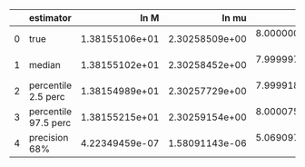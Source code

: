 |    | estimator            |           ln M |          ln mu |              a |             p0 |             e0 |             DL |       costhetaS |           phiS |      costhetaK |           phiK |     Phivarphi0 |          Phir0 |               d |
|---:|:---------------------|---------------:|---------------:|---------------:|---------------:|---------------:|---------------:|----------------:|---------------:|---------------:|---------------:|---------------:|---------------:|----------------:|
|  0 | true                 | 1.38155106e+01 | 2.30258509e+00 | 8.00000000e-01 | 8.71920476e+00 | 4.00000000e-01 | 8.13334089e-01 |  6.12323400e-17 | 3.14159265e+00 | 7.07106781e-01 | 1.04719755e+00 | 1.04719755e+00 | 3.14159265e+00 |  0.00000000e+00 |
|  1 | median               | 1.38155102e+01 | 2.30258452e+00 | 7.99999734e-01 | 8.71920677e+00 | 4.00000063e-01 | 8.18202299e-01 | -8.99925755e-04 | 3.14156584e+00 | 7.05324625e-01 | 1.04449488e+00 | 1.04948740e+00 | 3.14095510e+00 | -1.63000975e-04 |
|  2 | percentile 2.5 perc  | 1.38154989e+01 | 2.30257729e+00 | 7.99991866e-01 | 8.71915592e+00 | 3.99996749e-01 | 7.76678611e-01 | -4.13343438e-02 | 3.13498417e+00 | 6.75360373e-01 | 9.82724605e-01 | 9.40359080e-01 | 3.06114443e+00 | -5.05264771e-03 |
|  3 | percentile 97.5 perc | 1.38155215e+01 | 2.30259154e+00 | 8.00007593e-01 | 8.71925679e+00 | 4.00003484e-01 | 8.63150995e-01 |  3.70118633e-02 | 3.14770965e+00 | 7.34171650e-01 | 1.10757183e+00 | 1.15926268e+00 | 3.21709690e+00 |  3.49880746e-03 |
|  4 | precision 68%        | 4.22349459e-07 | 1.58091143e-06 | 5.06909777e-06 | 2.99010627e-06 | 4.31735551e-06 | 2.65953503e-02 | -1.35540102e+01 | 1.03117924e-03 | 2.12775879e-02 | 3.02557003e-02 | 5.16207284e-02 | 1.26375260e-02 | -7.68312958e+00 |